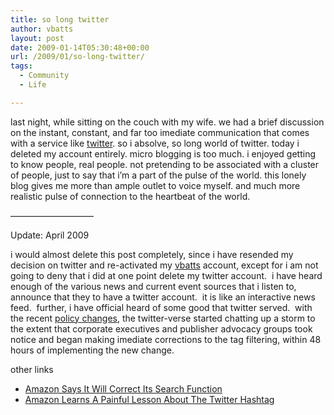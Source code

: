 ```yaml
---
title: so long twitter
author: vbatts
layout: post
date: 2009-01-14T05:30:48+00:00
url: /2009/01/so-long-twitter/
tags:
  - Community
  - Life

---
```

last night, while sitting on the couch with my wife. we had a brief discussion on the instant, constant, and far too imediate communication that comes with a service like [twitter][1]. so i absolve, so long world of twitter. today i deleted my account entirely. micro blogging is too much. i enjoyed getting to know people, real people. not pretending to be associated with a cluster of people, just to say that i&#8217;m a part of the pulse of the world. this lonely blog gives me more than ample outlet to voice myself. and much more realistic pulse of connection to the heartbeat of the world.

&#8212;&#8212;&#8212;&#8212;&#8212;&#8212;&#8212;&#8212;&#8212;&#8211;

Update: April 2009

i would almost delete this post completely, since i have resended my decision on twitter and re-activated my <a title="vbatts" href="http://www.twitter.com/vbatts" target="_blank">vbatts</a> account, except for i am not going to deny that i did at one point delete my twitter account.  i have heard enough of the various news and current event sources that i listen to, announce that they to have a twitter account.  it is like an interactive news feed.  further, i have official heard of some good that twitter served.  with the recent <a title="policy changes" href="http://booksquare.com/open-letter-to-amazon-regarding-recent-policy-changes/" target="_blank">policy changes</a>, the twitter-verse started chatting up a storm to the extent that corporate executives and publisher advocacy groups took notice and began making imediate corrections to the tag filtering, within 48 hours of implementing the new change.

other links

  * <a href="http://www.npr.org/templates/story/story.php?storyId=103054555" target="_blank">Amazon Says It Will Correct Its Search Function</a>
  * <a href="http://www.npr.org/blogs/monkeysee/2009/04/amazon_learns_a_painful_lesson.html" target="_blank">Amazon Learns A Painful Lesson About The Twitter Hashtag</a>

 [1]: http://twitter.com